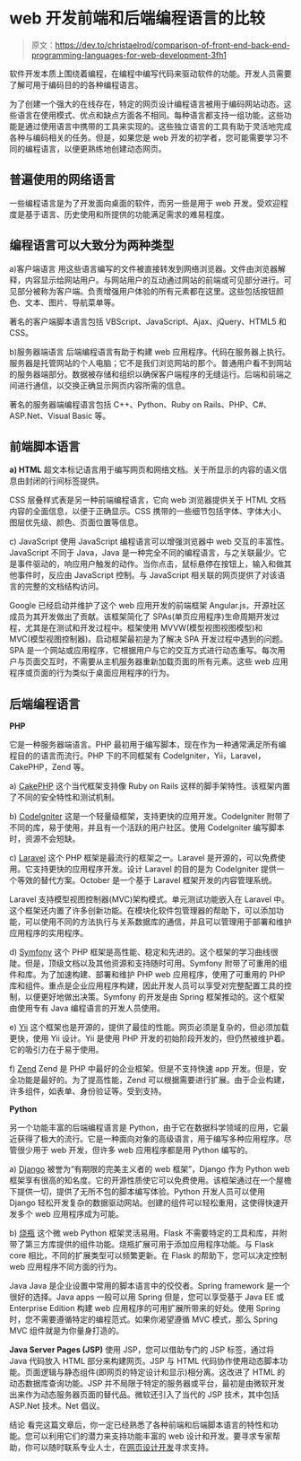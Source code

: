 # web 开发前端和后端编程语言的比较

> 原文：<https://dev.to/christaelrod/comparison-of-front-end-back-end-programming-languages-for-web-development-3fh1>

软件开发本质上围绕着编程，在编程中编写代码来驱动软件的功能。开发人员需要了解可用于编码目的的各种编程语言。

为了创建一个强大的在线存在，特定的网页设计编程语言被用于编码网站动态。这些语言在使用模式、优点和缺点方面各不相同。每种语言都支持一组功能，这些功能是通过使用语言中携带的工具来实现的。这些独立语言的工具有助于灵活地完成各种与编码相关的任务。但是，如果您是 web 开发的初学者，您可能需要学习不同的编程语言，以便更熟练地创建动态网页。

## 普遍使用的网络语言

一些编程语言是为了开发面向桌面的软件，而另一些是用于 web 开发。受欢迎程度是基于语言、历史使用和所提供的功能满足需求的难易程度。

## 编程语言可以大致分为两种类型

a)客户端语言
用这些语言编写的文件被直接转发到网络浏览器。文件由浏览器解释，内容显示给网站用户。与网站用户的互动通过网站的前端或可见部分进行。可见部分被称为客户端。负责增强用户体验的所有元素都在这里。这些包括按钮颜色、文本、图片、导航菜单等。

著名的客户端脚本语言包括 VBScript、JavaScript、Ajax、jQuery、HTML5 和 CSS。

b)服务器端语言
后端编程语言有助于构建 web 应用程序。代码在服务器上执行。服务器是托管网站的个人电脑；它不是我们浏览网站的那个。普通用户看不到网站的服务器端部分。数据被存储和组织以确保客户端程序的无缝运行。后端和前端之间进行通信，以交换正确显示网页内容所需的信息。

著名的服务器端编程语言包括 C++、Python、Ruby on Rails、PHP、C#、ASP.Net、Visual Basic 等。

## 前端脚本语言

**a) HTML**
超文本标记语言用于编写网页和网络文档。关于所显示的内容的语义信息由封闭的行间标签提供。

CSS
层叠样式表是另一种前端编程语言，它向 web 浏览器提供关于 HTML 文档内容的全面信息，以便于正确显示。CSS 携带的一些细节包括字体、字体大小、图层优先级、颜色、页面位置等信息。

c) JavaScript
使用 JavaScript 编程语言可以增强浏览器中 web 交互的丰富性。JavaScript 不同于 Java，Java 是一种完全不同的编程语言，与之关联最少。它是事件驱动的，响应用户触发的动作。当你点击，鼠标悬停在按钮上，输入和做其他事件时，反应由 JavaScript 控制。与 JavaScript 相关联的网页提供了对该语言的完整的文档结构访问。

Google 已经启动并维护了这个 web 应用开发的前端框架 Angular.js，开源社区成员为其开发做出了贡献。该框架简化了 SPAs(单页应用程序)生命周期开发过程，尤其是在测试和开发过程中。框架使用 MVVW(模型视图视图模型)和 MVC(模型视图控制器)。启动框架最初是为了解决 SPA 开发过程中遇到的问题。SPA 是一个网站或应用程序，它根据用户与它的交互方式进行动态重写。每次用户与页面交互时，不需要从主机服务器重新加载页面的所有元素。这些 web 应用程序或页面的行为类似于桌面应用程序的行为。

## 后端编程语言

**PHP**

它是一种服务器端语言。PHP 最初用于编写脚本，现在作为一种通常满足所有编程目的的语言而流行。PHP 下的不同框架有 CodeIgniter，Yii，Laravel，CakePHP，Zend 等。

a) [CakePHP](https://cakephp.org/)
这个当代框架支持像 Ruby on Rails 这样的脚手架特性。该框架内置了不同的安全特性和测试机制。

b) [CodeIgniter](https://codeigniter.com/)
这是一个轻量级框架，支持更快的应用开发。CodeIgniter 附带了不同的库，易于使用，并且有一个活跃的用户社区。使用 CodeIgniter 编写脚本时，资源不会短缺。

c) [Laravel](https://laravel.com/)
这个 PHP 框架是最流行的框架之一。Laravel 是开源的，可以免费使用。它支持更快的应用程序开发。设计 Laravel 的目的是为 CodeIgniter 提供一个等效的替代方案。October 是一个基于 Laravel 框架开发的内容管理系统。

Laravel 支持模型视图控制器(MVC)架构模式。单元测试功能嵌入在 Laravel 中。这个框架还内置了许多创新功能。在模块化软件包管理器的帮助下，可以添加功能，可以使用不同的方法执行与关系数据库的通信，并且可以管理用于部署和维护应用程序的实用程序。

d) [Symfony](https://symfony.com/)
这个 PHP 框架是高性能、稳定和先进的。这个框架的学习曲线很陡。但是，顶级文档以及其他资源和支持随时可用。Symfony 附带了可重用的组件和库。为了加速构建、部署和维护 PHP web 应用程序，使用了可重用的 PHP 库和组件。重点是企业应用程序构建，因此开发人员可以享受对完整配置工具的控制，以便更好地做出决策。Symfony 的开发是由 Spring 框架推动的。这个框架由使用专有 Java 编程语言的开发人员使用。

e) [Yii](https://www.yiiframework.com/)
这个框架也是开源的，提供了最佳的性能。网页必须是复杂的，但必须加载更快，使用 Yii 设计。Yii 是使用 PHP 开发的初始阶段开发的，但仍然被维护着。它的吸引力在于易于使用。

f) [Zend](http://www.zend.com/)
Zend 是 PHP 中最好的企业框架。但是不支持快速 app 开发。但是，安全功能是最好的。为了提高性能，Zend 可以根据需要进行扩展。由于企业构建，许多组件，如表单、身份验证等。受到支持。

**Python**

另一个功能丰富的后端编程语言是 Python，由于它在数据科学领域的应用，它最近获得了极大的流行。它是一种面向对象的高级语言，用于编写多种应用程序。尽管很少用于 web 开发，但许多 web 应用程序都是用 Python 编写的。

a) [Django](https://www.djangoproject.com/)
被誉为“有期限的完美主义者的 web 框架”，Django 作为 Python web 框架享有很高的知名度。它的开源性质使它可以免费使用。该框架通过在一个屋檐下提供一切，提供了无所不包的脚本编写体验。Python 开发人员可以使用 Django 轻松开发复杂的数据驱动网站。创建的组件可以轻松重用，这使得快速开发多个 web 应用程序成为可能。

b) [烧瓶](http://flask.pocoo.org/)
这个微 web Python 框架灵活易用。Flask 不需要特定的工具和库，并附带了第三方库提供的组件功能。烧瓶扩展可用于添加应用程序功能。与 Flask core 相比，不同的扩展类型可以频繁更新。在 Flask 的帮助下，您可以决定控制 web 应用程序不同方面的行为。

Java
Java 是企业设置中常用的脚本语言中的佼佼者。Spring framework 是一个很好的选择。Java apps 一般可以用 Spring 但是，您可以享受基于 Java EE 或 Enterprise Edition 构建 web 应用程序的可用扩展所带来的好处。使用 Spring 时，您不需要遵循特定的编程范式。如果你渴望遵循 MVC 模式，那么 Spring MVC 组件就是为你量身打造的。

**Java Server Pages (JSP)**
使用 JSP，您可以借助专门的 JSP 标签，通过将 Java 代码放入 HTML 部分来构建网页。JSP 与 HTML 代码协作使用动态脚本功能。页面逻辑与静态组件(即网页的特定设计和显示)相分离。这改进了 HTML 的动态数据库查询功能。JSP 并不局限于特定的服务器或平台，最初是由微软开发出来作为动态服务器页面的替代品。微软还引入了当代的 JSP 技术，其中包括 ASP.Net 技术。Net 倡议。

结论
看完这篇文章后，你一定已经熟悉了各种前端和后端脚本语言的特性和功能。您可以利用它们的潜力来支持功能丰富的 web 设计和开发。要寻求专家帮助，你可以随时联系专业人士，在[网页设计开发](http://www.proglobalbusinesssolutions.com/web-design-services/)寻求支持。